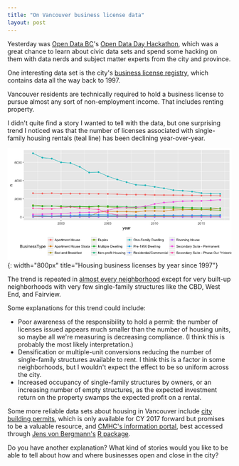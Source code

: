 ```yaml
---
title: "On Vancouver business license data"
layout: post
---
```


Yesterday was [Open Data BC](https://www.opendatabc.ca/)'s
[Open Data Day Hackathon](https://www.opendatabc.ca/pages/vodday-2018-vancouver-open-data-day-hackathon),
which was a great chance to learn about civic data sets
and spend some hacking on them
with data nerds and subject matter experts from the city and province.

One interesting data set is the city's
[business license registry](http://data.vancouver.ca/datacatalogue/businessLicence.htm),
which contains data all the way back to 1997.

Vancouver residents are technically required to hold a business license
to pursue almost any sort of non-employment income.
That includes renting property.

I didn't quite find a story I wanted to tell with the data,
but one surprising trend I noticed was that
the number of licenses associated with single-family housing rentals
(teal line)
has been declining year-over-year.

![Housing business licenses by year since 1997](/img/housing_licenses_by_year_overall.png){: width="800px" title="Housing business licenses by year since 1997"}

The trend is repeated in
[almost every neighborhood](/img/housing_business_licenses.pdf)
except for very built-up neighborhoods
with very few single-family structures
like the CBD, West End, and Fairview.

Some explanations for this trend could include:

* Poor awareness of the responsibility to hold a permit:
  the number of licenses issued appears much smaller than the number of
  housing units, so maybe all we're measuring is decreasing compliance.
  (I think this is probably the most likely interpretation.)
* Densification or multiple-unit conversions reducing the number
  of single-family structures available to rent.
  I think this is a factor in some neighborhoods,
  but I wouldn't expect the effect to be so uniform across the city.
* Increased occupancy of single-family structures by owners, or
  an increasing number of empty structures, as the expected investment
  return on the property swamps the expected profit on a rental.

Some more reliable data sets about housing in Vancouver include
[city building permits](http://data.vancouver.ca/datacatalogue/issuedBuildingPermits.htm),
which is only available for CY 2017 forward
but promises to be a valuable resource,
and [CMHC's information portal](https://www03.cmhc-schl.gc.ca/hmiportal/en/#Profile/1/1/Canada),
best accessed through
[Jens von Bergmann's](https://twitter.com/vb_jens)
[R package](https://github.com/mountainmath/cmhc).

Do you have another explanation?
What kind of stories would you like to be able to tell
about how and where businesses open and close in the city?
